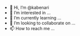 - 👋 Hi, I’m @kabenari
- 👀 I’m interested in ...
- 🌱 I’m currently learning ...
- 💞️ I’m looking to collaborate on ...
- 📫 How to reach me ...

<!---
kabenari/kabenari is a ✨ special ✨ repository because its `README.md` (this file) appears on your GitHub profile.
You can click the Preview link to take a look at your changes.
--->
